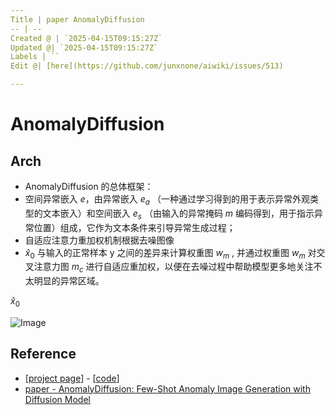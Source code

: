 ```yaml
---
Title | paper AnomalyDiffusion
-- | --
Created @ | `2025-04-15T09:15:27Z`
Updated @| `2025-04-15T09:15:27Z`
Labels | ``
Edit @| [here](https://github.com/junxnone/aiwiki/issues/513)

---
```

# AnomalyDiffusion


## Arch

- AnomalyDiffusion 的总体框架：
- 空间异常嵌入 $e$，由异常嵌入 $e_{a}$ （一种通过学习得到的用于表示异常外观类型的文本嵌入）和空间嵌入 $e_{s}$ （由输入的异常掩码 $m$ 编码得到，用于指示异常位置）组成，它作为文本条件来引导异常生成过程；
- 自适应注意力重加权机制根据去噪图像 
- $\hat{x}_{0}$ 与输入的正常样本 y  之间的差异来计算权重图 $w_m$ , 并通过权重图 $w_m$ 对交叉注意力图 $m_c$ 进行自适应重加权，以便在去噪过程中帮助模型更多地关注不太明显的异常区域。 

$\hat{x}_{0}$ 

![Image](https://github.com/user-attachments/assets/233d5c9e-96ff-4c2b-b773-cd07401d4d36)



## Reference

- [[project page](https://sjtuplayer.github.io/anomalydiffusion-page/)]  - [[code](https://github.com/sjtuplayer/anomalydiffusion)]
- [paper - AnomalyDiffusion: Few-Shot Anomaly Image Generation with Diffusion Model](https://arxiv.org/abs/2312.05767)
